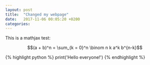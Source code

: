 ```yaml
---
layout: post
title:  "Changed my webpage"
date:   2017-11-06 00:05:20 +0200
categories:
---
```


This is a mathjax test:

$$(a + b)^n = \sum_{k = 0}^n \binom n k a^k b^{n-k}$$

{% highlight python %}
print('Hello everyone!')
{% endhighlight %}
